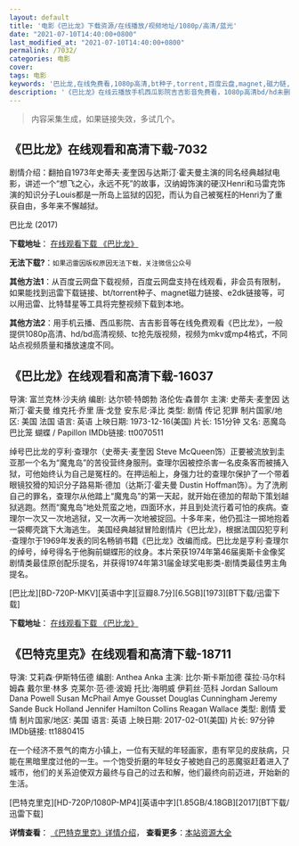 ```yaml
---
layout: default
title: '电影《巴比龙》下载资源/在线播放/视频地址/1080p/高清/蓝光'
date: "2021-07-10T14:40:00+0800"
last_modified_at: "2021-07-10T14:40:00+0800"
permalink: /7032/
categories: 电影
cover:
tags: 电影
keywords: '巴比龙,在线免费看,1080p高清,bt种子,torrent,百度云盘,magnet,磁力链,迅雷下载资源'
description: '《巴比龙》在线云播放手机西瓜影院吉吉影音免费看，1080p高清bd/hd未删减完整版和tc抢先枪版，mkv/mp4格式，附带bt/torrent种子、magnet/磁力链、百度云盘、网盘资源迅雷下载链接'
---
```


>内容采集生成，如果链接失效，多试几个。


## 《巴比龙》在线观看和高清下载-7032

剧情介绍：翻拍自1973年史蒂夫·麦奎因与达斯汀·霍夫曼主演的同名经典越狱电影，讲述一个“想飞之心，永远不死”的故事，汉纳姆饰演的硬汉Henri和马雷克饰演的知识分子Louis都是一所岛上监狱的囚犯，而认为自己被冤枉的Henri为了重获自由，多年来不懈越狱。


巴比龙 (2017)

**下载地址**： [在线观看下载 《巴比龙》](https://www.btbtdy.me/btdy/dy13845.html) 


**无法下载?**：`如果迅雷因版权原因无法下载，关注微信公众号 `

**其他方法1**：从百度云网盘下载视频，百度云网盘支持在线观看，非会员有限制，如果能找到迅雷下载链接、bt/torrent种子、magnet磁力链接、e2dk链接等，可以用迅雷、比特彗星等工具将完整视频下载到本地。

**其他方法2**：用手机云播、西瓜影院、吉吉影音等在线免费观看《巴比龙》，一般提供1080p高清、hd/bd高清视频、tc抢先版视频，视频为mkv或mp4格式，不同站点视频质量和播放速度不同。


## 《巴比龙》在线观看和高清下载-16037

导演: 富兰克林·沙夫纳 编剧: 达尔顿·特朗勃 洛伦佐·森普尔 主演: 史蒂夫·麦奎因 达斯汀·霍夫曼 维克托·乔里 唐·戈登 安东尼·泽比 类型: 剧情 传记 犯罪 制片国家/地区: 美国 法国 语言: 英语 上映日期: 1973-12-16(美国) 片长: 151分钟 又名: 恶魔岛 巴比笼 蝴蝶 / Papillon IMDb链接: tt0070511

绰号巴比龙的亨利·查理尔（史蒂夫·麦奎因 Steve McQueen饰）正要被流放到圭亚那一个名为“魔鬼岛”的苦役营终身服刑。查理尔因被控杀害一名皮条客而被捕入狱，可他始终认为自己是冤枉的。在押运船上，身强力壮的查理尔保护了一个带着眼镜狡猾的知识分子路易斯·德加（达斯汀·霍夫曼 Dustin Hoffman饰）。为了洗刷自己的罪名，查理尔从他踏上“魔鬼岛”的第一天起，就开始在德加的帮助下策划越狱逃跑。然而“魔鬼岛”地处荒蛮之地，四面环水，并且到处流行着可怕的疾病。查理尔一次又一次地逃狱，又一次再一次地被捉回。十多年来，他仍孤注一掷地抱着一袋椰壳跳下大海逃生。 美国经典越狱冒险剧情片《巴比龙》，根据法国囚犯亨利·查理尔于1969年发表的同名畅销书籍《巴比龙》改编而成。巴比龙是亨利·查理尔的绰号，绰号得名于他胸前蝴蝶形的纹身。本片荣获1974年第46届奥斯卡金像奖剧情类最佳原创配乐提名，并获得1974年第31届金球奖电影类-剧情类最佳男主角提名。


[巴比龙][BD-720P-MKV][英语中字][豆瓣8.7分][6.5GB][1973][BT下载/迅雷下载]

**下载地址**： [在线观看下载 《巴比龙》](https://www.btdx8.com/torrent/papillon_1973.html) 


## 《巴特克里克》在线观看和高清下载-18711

导演: 艾莉森·伊斯特伍德 编剧: Anthea Anka 主演: 比尔·斯卡斯加德 葆拉·马尔科姆森 戴尔里·林多 克莱尔·范·德·波姆 托比·海明威 伊莉丝·范科 Jordan Salloum Dana Powell Susan McPhail Amye Gousset Douglas Cunningham Jeremy Sande Buck Holland Jennifer Hamilton Collins Reagan Wallace 类型: 剧情 爱情 制片国家/地区: 美国 语言: 英语 上映日期: 2017-02-01(美国) 片长: 97分钟 IMDb链接: tt1880415

在一个经济不景气的南方小镇上，一位有天赋的年轻画家，患有罕见的皮肤病，只能在黑暗里度过他的一生。一个饱受折磨的年轻女子被她自己的恶魔驱赶着进入了城市，他们的关系迫使双方最终与自己的过去和解，他们最终向前迈进，开始新的生活。


[巴特克里克][HD-720P/1080P-MP4][英语中字][1.85GB/4.18GB][2017][BT下载/迅雷下载]

**详情查看**： [《巴特克里克》详情介绍](/movie/18711/)， **查看更多**：[本站资源大全](/movie/t/all/)

